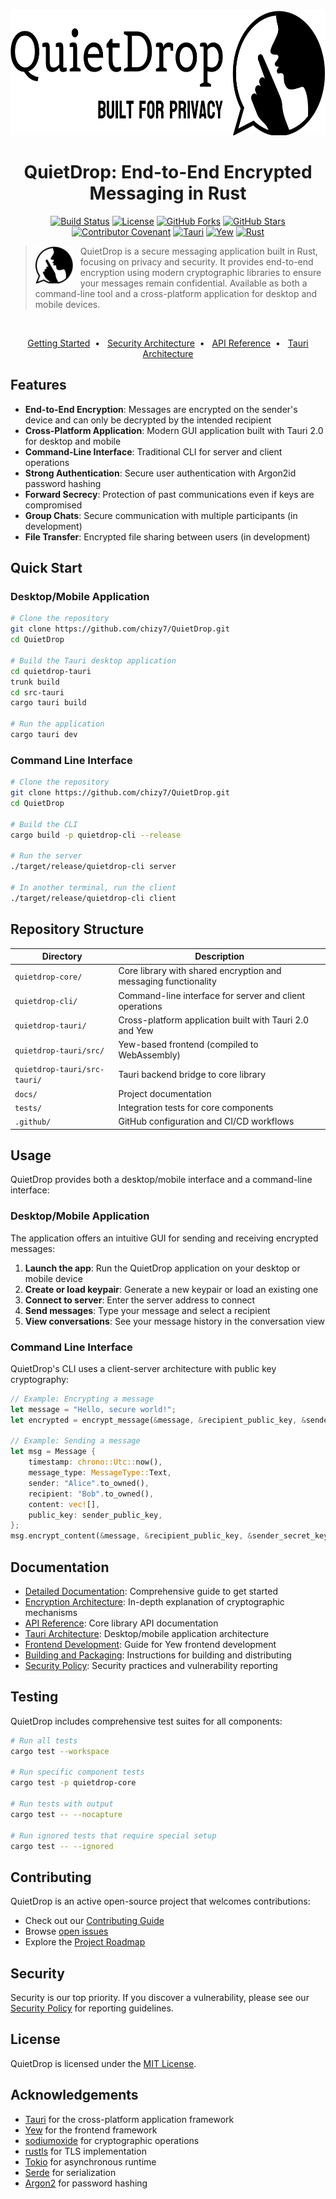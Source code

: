 <div align="center">
  <picture>
    <source media="(prefers-color-scheme: dark)" srcset="./.images/quietdrop-logo-white.svg">
    <source media="(prefers-color-scheme: light)" srcset="./.images/quietdrop-logo-black.svg">
    <img alt="QuietDrop Logo" src="./.images/quietdrop-logo-black.svg" width="550" height="200">
  </picture>
  <h1>QuietDrop: End-to-End Encrypted Messaging in Rust</h1>
  <p>
    <a href="https://github.com/chizy7/QuietDrop/actions"><img src="https://img.shields.io/github/actions/workflow/status/chizy7/QuietDrop/ci.yml?branch=master&style=flat-square&label=build" alt="Build Status"></a>
    <a href="https://github.com/chizy7/QuietDrop/blob/master/LICENSE"><img src="https://img.shields.io/github/license/chizy7/QuietDrop?style=flat-square" alt="License"></a>
    <a href="https://github.com/chizy7/QuietDrop"><img src="https://img.shields.io/github/forks/chizy7/QuietDrop?style=flat-square" alt="GitHub Forks"></a>
    <a href="https://github.com/chizy7/QuietDrop/stargazers"><img src="https://img.shields.io/github/stars/chizy7/QuietDrop?style=flat-square" alt="GitHub Stars"></a>
    <a href="CODE_OF_CONDUCT.md"><img src="https://img.shields.io/badge/Contributor%20Covenant-2.1-4baaaa.svg" alt="Contributor Covenant"></a>
    <a href="https://tauri.app"><img src="https://img.shields.io/badge/Tauri-2.x-blue?style=flat-square" alt="Tauri"></a>
    <a href="https://yew.rs"><img src="https://img.shields.io/badge/Yew-0.20-orange?style=flat-square" alt="Yew"></a>
    <a href="https://www.rust-lang.org"><img src="https://img.shields.io/badge/Rust-1.70%2B-dea584?style=flat-square" alt="Rust"></a>
  </p>
</div> 

> <picture>
>   <source media="(prefers-color-scheme: dark)" srcset="./.images/quietdrop-icon-white.svg">
>   <source media="(prefers-color-scheme: light)" srcset="./.images/quietdrop-icon-black.svg">
>   <img alt="QuietDrop mascot" src="./.images/quietdrop-icon-black.svg" style="vertical-align: middle; margin-right: 12px" align="left" height="60">
> </picture>
> QuietDrop is a secure messaging application built in Rust, focusing on privacy and security. It provides end-to-end encryption using modern cryptographic libraries to ensure your messages remain confidential. Available as both a command-line tool and a cross-platform application for desktop and mobile devices.

<br/>

<div align="center">
  <p>
    <a href="docs/DETAILED_DOCS.md">Getting Started</a>&nbsp;&nbsp;•&nbsp;&nbsp;
    <a href="docs/ENCRYPTION.md">Security Architecture</a>&nbsp;&nbsp;•&nbsp;&nbsp;
    <a href="docs/API.md">API Reference</a>&nbsp;&nbsp;•&nbsp;&nbsp;
    <a href="docs/TAURI_ARCHITECTURE.md">Tauri Architecture</a>
  </p>
</div>

## Features

- **End-to-End Encryption**: Messages are encrypted on the sender's device and can only be decrypted by the intended recipient
- **Cross-Platform Application**: Modern GUI application built with Tauri 2.0 for desktop and mobile
- **Command-Line Interface**: Traditional CLI for server and client operations
- **Strong Authentication**: Secure user authentication with Argon2id password hashing
- **Forward Secrecy**: Protection of past communications even if keys are compromised
- **Group Chats**: Secure communication with multiple participants (in development)
- **File Transfer**: Encrypted file sharing between users (in development)

## Quick Start

### Desktop/Mobile Application

```bash
# Clone the repository
git clone https://github.com/chizy7/QuietDrop.git
cd QuietDrop

# Build the Tauri desktop application
cd quietdrop-tauri
trunk build
cd src-tauri
cargo tauri build

# Run the application
cargo tauri dev
```

### Command Line Interface

```bash
# Clone the repository
git clone https://github.com/chizy7/QuietDrop.git
cd QuietDrop

# Build the CLI
cargo build -p quietdrop-cli --release

# Run the server
./target/release/quietdrop-cli server

# In another terminal, run the client
./target/release/quietdrop-cli client
```

## Repository Structure

| Directory | Description |
|-----------|-------------|
| `quietdrop-core/` | Core library with shared encryption and messaging functionality |
| `quietdrop-cli/` | Command-line interface for server and client operations |
| `quietdrop-tauri/` | Cross-platform application built with Tauri 2.0 and Yew |
| `quietdrop-tauri/src/` | Yew-based frontend (compiled to WebAssembly) |
| `quietdrop-tauri/src-tauri/` | Tauri backend bridge to core library |
| `docs/` | Project documentation |
| `tests/` | Integration tests for core components |
| `.github/` | GitHub configuration and CI/CD workflows |

## Usage

QuietDrop provides both a desktop/mobile interface and a command-line interface:

### Desktop/Mobile Application

The application offers an intuitive GUI for sending and receiving encrypted messages:

1. **Launch the app**: Run the QuietDrop application on your desktop or mobile device
2. **Create or load keypair**: Generate a new keypair or load an existing one
3. **Connect to server**: Enter the server address to connect
4. **Send messages**: Type your message and select a recipient
5. **View conversations**: See your message history in the conversation view

### Command Line Interface

QuietDrop's CLI uses a client-server architecture with public key cryptography:

```rust
// Example: Encrypting a message
let message = "Hello, secure world!";
let encrypted = encrypt_message(&message, &recipient_public_key, &sender_secret_key);

// Example: Sending a message
let msg = Message {
    timestamp: chrono::Utc::now(),
    message_type: MessageType::Text,
    sender: "Alice".to_owned(),
    recipient: "Bob".to_owned(),
    content: vec![],
    public_key: sender_public_key,
};
msg.encrypt_content(&message, &recipient_public_key, &sender_secret_key);
```

## Documentation

- [Detailed Documentation](docs/DETAILED_DOCS.md): Comprehensive guide to get started
- [Encryption Architecture](docs/ENCRYPTION.md): In-depth explanation of cryptographic mechanisms
- [API Reference](docs/API.md): Core library API documentation
- [Tauri Architecture](docs/TAURI_ARCHITECTURE.md): Desktop/mobile application architecture
- [Frontend Development](docs/FRONTEND_DEVELOPMENT.md): Guide for Yew frontend development
- [Building and Packaging](docs/BUILDING_AND_PACKAGING.md): Instructions for building and distributing
- [Security Policy](docs/SECURITY.md): Security practices and vulnerability reporting

## Testing

QuietDrop includes comprehensive test suites for all components:

```bash
# Run all tests
cargo test --workspace

# Run specific component tests
cargo test -p quietdrop-core

# Run tests with output
cargo test -- --nocapture

# Run ignored tests that require special setup
cargo test -- --ignored
```

## Contributing

QuietDrop is an active open-source project that welcomes contributions:

- Check out our [Contributing Guide](CONTRIBUTING.md)
- Browse [open issues](https://github.com/chizy7/QuietDrop/issues)
- Explore the [Project Roadmap](docs/PROJECT_ROADMAP.md)

## Security

Security is our top priority. If you discover a vulnerability, please see our [Security Policy](docs/SECURITY.md) for reporting guidelines.

## License

QuietDrop is licensed under the [MIT License](LICENSE).

## Acknowledgements

- [Tauri](https://v2.tauri.app/) for the cross-platform application framework
- [Yew](https://yew.rs/) for the frontend framework
- [sodiumoxide](https://github.com/sodiumoxide/sodiumoxide) for cryptographic operations
- [rustls](https://github.com/rustls/rustls) for TLS implementation
- [Tokio](https://github.com/tokio-rs/tokio) for asynchronous runtime
- [Serde](https://github.com/serde-rs/serde) for serialization
- [Argon2](https://github.com/P-H-C/phc-winner-argon2) for password hashing
